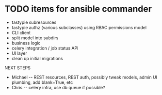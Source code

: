 TODO items for ansible commander
================================

* tastypie subresources
* tastypie authz (various subclasses) using RBAC permissions model
* CLI client
* split model into subdirs
* business logic 
* celery integration / job status API
* UI layer
* clean up initial migrations

NEXT STEPS

* Michael -- REST resources, REST auth, possibly tweak models, admin UI plumbing, add blank=True, etc
* Chris -- celery infra, use db queue if possible?
